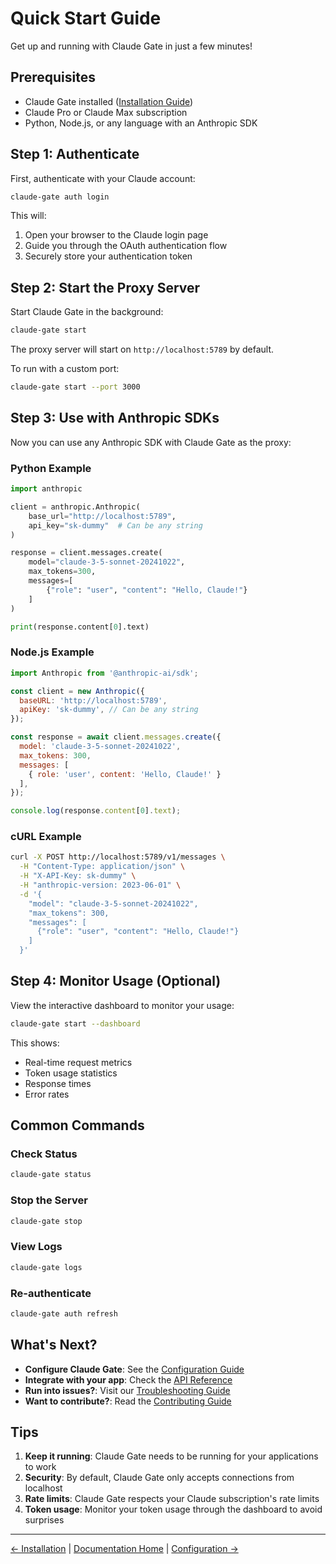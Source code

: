 # Quick Start Guide

Get up and running with Claude Gate in just a few minutes!

## Prerequisites

- Claude Gate installed ([Installation Guide](./installation.md))
- Claude Pro or Claude Max subscription
- Python, Node.js, or any language with an Anthropic SDK

## Step 1: Authenticate

First, authenticate with your Claude account:

```bash
claude-gate auth login
```

This will:
1. Open your browser to the Claude login page
2. Guide you through the OAuth authentication flow
3. Securely store your authentication token

## Step 2: Start the Proxy Server

Start Claude Gate in the background:

```bash
claude-gate start
```

The proxy server will start on `http://localhost:5789` by default.

To run with a custom port:

```bash
claude-gate start --port 3000
```

## Step 3: Use with Anthropic SDKs

Now you can use any Anthropic SDK with Claude Gate as the proxy:

### Python Example

```python
import anthropic

client = anthropic.Anthropic(
    base_url="http://localhost:5789",
    api_key="sk-dummy"  # Can be any string
)

response = client.messages.create(
    model="claude-3-5-sonnet-20241022",
    max_tokens=300,
    messages=[
        {"role": "user", "content": "Hello, Claude!"}
    ]
)

print(response.content[0].text)
```

### Node.js Example

```javascript
import Anthropic from '@anthropic-ai/sdk';

const client = new Anthropic({
  baseURL: 'http://localhost:5789',
  apiKey: 'sk-dummy', // Can be any string
});

const response = await client.messages.create({
  model: 'claude-3-5-sonnet-20241022',
  max_tokens: 300,
  messages: [
    { role: 'user', content: 'Hello, Claude!' }
  ],
});

console.log(response.content[0].text);
```

### cURL Example

```bash
curl -X POST http://localhost:5789/v1/messages \
  -H "Content-Type: application/json" \
  -H "X-API-Key: sk-dummy" \
  -H "anthropic-version: 2023-06-01" \
  -d '{
    "model": "claude-3-5-sonnet-20241022",
    "max_tokens": 300,
    "messages": [
      {"role": "user", "content": "Hello, Claude!"}
    ]
  }'
```

## Step 4: Monitor Usage (Optional)

View the interactive dashboard to monitor your usage:

```bash
claude-gate start --dashboard
```

This shows:
- Real-time request metrics
- Token usage statistics
- Response times
- Error rates

## Common Commands

### Check Status

```bash
claude-gate status
```

### Stop the Server

```bash
claude-gate stop
```

### View Logs

```bash
claude-gate logs
```

### Re-authenticate

```bash
claude-gate auth refresh
```

## What's Next?

- **Configure Claude Gate**: See the [Configuration Guide](./configuration.md)
- **Integrate with your app**: Check the [API Reference](../reference/api.md)
- **Run into issues?**: Visit our [Troubleshooting Guide](../guides/troubleshooting.md)
- **Want to contribute?**: Read the [Contributing Guide](../guides/contributing.md)

## Tips

1. **Keep it running**: Claude Gate needs to be running for your applications to work
2. **Security**: By default, Claude Gate only accepts connections from localhost
3. **Rate limits**: Claude Gate respects your Claude subscription's rate limits
4. **Token usage**: Monitor your token usage through the dashboard to avoid surprises

---

[← Installation](./installation.md) | [Documentation Home](../README.md) | [Configuration →](./configuration.md)